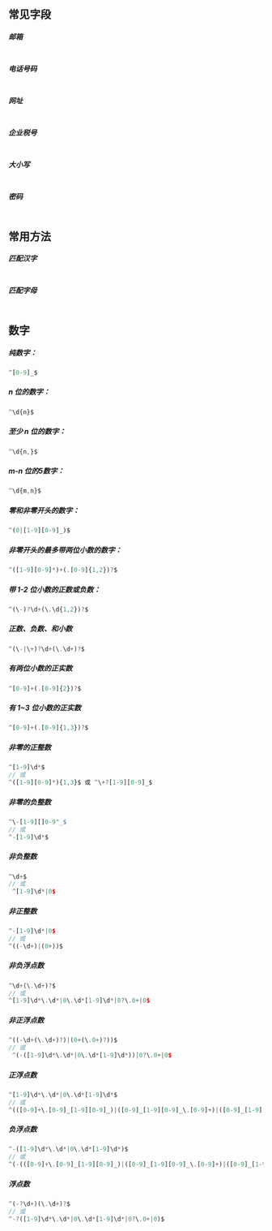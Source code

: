 ## 常见字段

##### 邮箱

```javascript

```

##### 电话号码

```javascript

```

##### 网址

```javascript

```

##### 企业税号

```javascript

```

##### 大小写

```javascript

```

##### 密码

```javascript

```

## 常用方法

##### 匹配汉字

```javascript

```

##### 匹配字母

```

```

## 数字

##### 纯数字：

```javascript
^[0-9]_$
```

##### n 位的数字：

```javascript
^\d{n}$
```

##### 至少 n 位的数字：

```javascript
^\d{n,}$
```

##### m-n 位的5数字：

```javascript
^\d{m,n}$
```

##### 零和非零开头的数字：

```javascript
^(0|[1-9][0-9]_)$
```

##### 非零开头的最多带两位小数的数字：

```javascript
^([1-9][0-9]*)+(.[0-9]{1,2})?$
```

##### 带 1-2 位小数的正数或负数：

```javascript
^(\-)?\d+(\.\d{1,2})?$
```

##### 正数、负数、和小数

```javascript
^(\-|\+)?\d+(\.\d+)?$
```

##### 有两位小数的正实数

```javascript
^[0-9]+(.[0-9]{2})?$
```

##### 有 1~3 位小数的正实数

```javascript
^[0-9]+(.[0-9]{1,3})?$
```

##### 非零的正整数

```javascript
^[1-9]\d*$
// 或
^([1-9][0-9]*){1,3}$ 或 ^\+?[1-9][0-9]_$
```

##### 非零的负整数

```javascript
^\-[1-9][]0-9"_$
// 或
^-[1-9]\d*$
```

##### 非负整数

```javascript
^\d+$
// 或
 ^[1-9]\d*|0$
```

##### 非正整数

```javascript
^-[1-9]\d*|0$
// 或
^((-\d+)|(0+))$
```

##### 非负浮点数

```javascript
^\d+(\.\d+)?$
// 或
^[1-9]\d*\.\d*|0\.\d*[1-9]\d*|0?\.0+|0$
```

##### 非正浮点数

```javascript
^((-\d+(\.\d+)?)|(0+(\.0+)?))$
// 或
 ^(-([1-9]\d*\.\d*|0\.\d*[1-9]\d*))|0?\.0+|0$
```

##### 正浮点数

```javascript
^[1-9]\d*\.\d*|0\.\d*[1-9]\d*$
// 或
^(([0-9]+\.[0-9]_[1-9][0-9]_)|([0-9]_[1-9][0-9]_\.[0-9]+)|([0-9]_[1-9][0-9]_))$
```

##### 负浮点数

```javascript
^-([1-9]\d*\.\d*|0\.\d*[1-9]\d*)$
// 或
^(-(([0-9]+\.[0-9]_[1-9][0-9]_)|([0-9]_[1-9][0-9]_\.[0-9]+)|([0-9]_[1-9][0-9]_)))$
```

##### 浮点数

```javascript
^(-?\d+)(\.\d+)?$
// 或
^-?([1-9]\d*\.\d*|0\.\d*[1-9]\d*|0?\.0+|0)$
```
